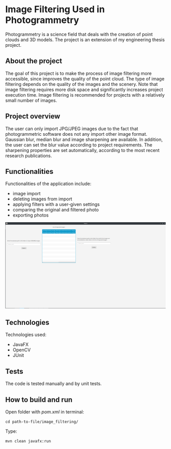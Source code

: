 # Image Filtering Used in Photogrammetry

Photogrammetry is a science field that deals with the creation of point clouds and 3D models. The project is an extension of my engineering thesis project.

## About the project
The goal of this project is to make the process of image filtering more accessible, since improves the quality of the point cloud. The type of image filtering depends on the quality of the images and the scenery. Note that image filtering requires more disk space and significantly increases project execution time. Image filtering is recommended for projects with a relatively small number of images.

## Project overview
The user can only import JPG/JPEG images due to the fact that photogrammetric software does not any import other image format. Gaussian blur, median blur and image sharpening are available. In addition, the user can set the blur value according to project requirements. The sharpening properties are set automatically, according to the most recent research publications. 

## Functionalities
Functionalities of the application include:
- image import
- deleting images from import
- applying filters with a user-given settings
- comparing the original and filtered photo
- exporting photos

![Import and deletion](https://github.com/jgmbl/image_filtering_used_in_photogrammetry/blob/main/screenshots/01_import.png)

## Technologies
Technologies used:
- JavaFX
-  OpenCV
- JUnit

## Tests
The code is tested manually and by unit tests.

## How to build and run
Open folder with *pom.xml* in terminal:
```
cd path-to-file/image_filtering/
```
 Type:
```
mvn clean javafx:run
```
